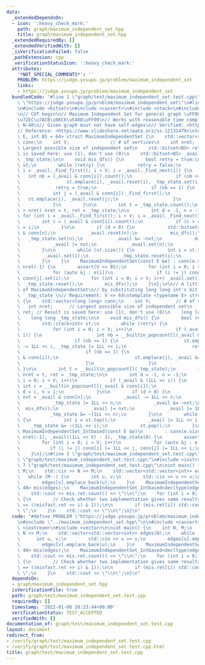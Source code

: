 ```yaml
---
data:
  _extendedDependsOn:
  - icon: ':heavy_check_mark:'
    path: graph/maximum_independent_set.hpp
    title: graph/maximum_independent_set.hpp
  _extendedRequiredBy: []
  _extendedVerifiedWith: []
  _isVerificationFailed: false
  _pathExtension: cpp
  _verificationStatusIcon: ':heavy_check_mark:'
  attributes:
    '*NOT_SPECIAL_COMMENTS*': ''
    PROBLEM: https://judge.yosupo.jp/problem/maximum_independent_set
    links:
    - https://judge.yosupo.jp/problem/maximum_independent_set
  bundledCode: "#line 1 \"graph/test/maximum_independent_set.test.cpp\"\n#define PROBLEM\
    \ \"https://judge.yosupo.jp/problem/maximum_independent_set\"\n#line 2 \"graph/maximum_independent_set.hpp\"\
    \n#include <bitset>\n#include <cassert>\n#include <stack>\n#include <vector>\n\
    \n// CUT begin\n// Maximum Independent Set for general graph \uFF08\u6700\u5927\
    \u72EC\u7ACB\u96C6\u5408\uFF09\n// Works with reasonable time complexity when\
    \ N~40\n// Given graph must not have self-edges\n// Verified: <https://judge.yosupo.jp/submission/1864>\n\
    // Reference: <https://www.slideshare.net/wata_orz/ss-12131479>\ntemplate <typename\
    \ E, int BS = 64> struct MaximumIndependentSet {\n    std::vector<std::bitset<BS>>\
    \ conn;\n    int V;               // # of vertices\n    int nret;            //\
    \ Largest possible size of independent set\n    std::bitset<BS> ret; // Result\
    \ is saved here: use (1), don't use (0)\n    std::bitset<BS> _avail;\n    std::bitset<BS>\
    \ _tmp_state;\n\n    void mis_dfs() {\n        bool retry = true;\n        std::stack<int>\
    \ st;\n        while (retry) {\n            retry = false;\n            for (int\
    \ i = _avail._Find_first(); i < V; i = _avail._Find_next(i)) {\n             \
    \   int nb = (_avail & conn[i]).count();\n                if (nb <= 1) {\n   \
    \                 st.emplace(i), _avail.reset(i), _tmp_state.set(i);\n       \
    \             retry = true;\n                    if (nb == 1) {\n            \
    \            int j = (_avail & conn[i])._Find_first();\n                     \
    \   st.emplace(j), _avail.reset(j);\n                    }\n                }\n\
    \            }\n        }\n\n        int t = _tmp_state.count();\n        if (t\
    \ > nret) nret = t, ret = _tmp_state;\n\n        int d = -1, n = -1;\n       \
    \ for (int i = _avail._Find_first(); i < V; i = _avail._Find_next(i)) {\n    \
    \        int c = (_avail & conn[i]).count();\n            if (c > d) d = c, n\
    \ = i;\n        }\n\n        if (d > 0) {\n            std::bitset<BS> nxt = _avail\
    \ & conn[n];\n            _avail.reset(n);\n            mis_dfs();\n         \
    \   _tmp_state.set(n);\n            _avail &= ~nxt;\n            mis_dfs();\n\
    \            _avail |= nxt;\n            _avail.set(n);\n            _tmp_state.reset(n);\n\
    \        }\n\n        while (st.size()) {\n            int i = st.top();\n   \
    \         _avail.set(i);\n            _tmp_state.reset(i);\n            st.pop();\n\
    \        }\n    }\n    MaximumIndependentSet(const E &e) : conn(e.size()), V(e.size()),\
    \ nret(-1) {\n        assert(V <= BS);\n        for (int i = 0; i < V; i++)\n\
    \            for (auto &j : e[i])\n                if (i != j) conn[i].set(j),\
    \ conn[j].set(i);\n        for (int i = 0; i < V; i++) _avail.set(i);\n      \
    \  _tmp_state.reset();\n        mis_dfs();\n    }\n};\n\n// A little fast implementation\
    \ of MaximumIndependentSet\n// by substituting long long int's bit for `ret` &\
    \ `_tmp_state`\n// Requirement: V <= 64\ntemplate <typename E> struct MaximumIndependentSet_Intbased\
    \ {\n    std::vector<long long> conn;\n    int V;         // # of vertices\n \
    \   int nret;      // Largest possible size of independent set\n    long long\
    \ ret; // Result is saved here: use (1), don't use (0)\n    long long _avail;\n\
    \    long long _tmp_state;\n\n    void mis_dfs() {\n        bool retry = true;\n\
    \        std::stack<int> st;\n        while (retry) {\n            retry = false;\n\
    \            for (int i = 0; i < V; i++)\n                if (_avail & (1LL <<\
    \ i)) {\n                    int nb = __builtin_popcountll(_avail & conn[i]);\n\
    \                    if (nb <= 1) {\n                        st.emplace(i), _avail\
    \ -= 1LL << i, _tmp_state |= 1LL << i;\n                        retry = true;\n\
    \                        if (nb == 1) {\n                            int j = __builtin_ctzll(_avail\
    \ & conn[i]);\n                            st.emplace(j), _avail &= ~(1LL << j);\n\
    \                        }\n                    }\n                }\n       \
    \ }\n\n        int t = __builtin_popcountll(_tmp_state);\n        if (t > nret)\
    \ nret = t, ret = _tmp_state;\n\n        int d = -1, n = -1;\n        for (int\
    \ i = 0; i < V; i++)\n            if (_avail & (1LL << i)) {\n               \
    \ int c = __builtin_popcountll(_avail & conn[i]);\n                if (c > d)\
    \ d = c, n = i;\n            }\n\n        if (d > 0) {\n            long long\
    \ nxt = _avail & conn[n];\n            _avail -= 1LL << n;\n            mis_dfs();\n\
    \            _tmp_state |= 1LL << n;\n            _avail &= ~nxt;\n          \
    \  mis_dfs();\n            _avail |= nxt;\n            _avail |= 1LL << n;\n \
    \           _tmp_state &= ~(1LL << n);\n        }\n\n        while (st.size())\
    \ {\n            int i = st.top();\n            _avail |= 1LL << i;\n        \
    \    _tmp_state &= ~(1LL << i);\n            st.pop();\n        }\n    }\n   \
    \ MaximumIndependentSet_Intbased(const E &e)\n        : conn(e.size()), V(e.size()),\
    \ nret(-1), _avail((1LL << V) - 1), _tmp_state(0) {\n        assert(V <= 63);\n\
    \        for (int i = 0; i < V; i++)\n            for (auto &j : e[i])\n     \
    \           if (i != j) conn[i] |= 1LL << j, conn[j] |= 1LL << i;\n        mis_dfs();\n\
    \    }\n};\n#line 3 \"graph/test/maximum_independent_set.test.cpp\"\n\n#line 5\
    \ \"graph/test/maximum_independent_set.test.cpp\"\n#include <iostream>\n#line\
    \ 7 \"graph/test/maximum_independent_set.test.cpp\"\n\nint main() {\n    int N,\
    \ M;\n    std::cin >> N >> M;\n    std::vector<std::vector<int>> edges(N);\n \
    \   while (M--) {\n        int u, v;\n        std::cin >> u >> v;\n        edges[u].emplace_back(v);\n\
    \        edges[v].emplace_back(u);\n    }\n    MaximumIndependentSet<decltype(edges),\
    \ 40> mis(edges);\n    MaximumIndependentSet_Intbased<decltype(edges)> misfast(edges);\n\
    \    std::cout << mis.ret.count() << \"\\n\";\n    for (int i = 0; i < N; i++)\
    \ {\n        // Check whether two implementation gives same results\n        assert(mis.ret[i]\
    \ == ((misfast.ret >> i) & 1));\n\n        if (mis.ret[i]) std::cout << i << \"\
    \ \";\n    }\n    std::cout << \"\\n\";\n}\n"
  code: "#define PROBLEM \"https://judge.yosupo.jp/problem/maximum_independent_set\"\
    \n#include \"../maximum_independent_set.hpp\"\n\n#include <cassert>\n#include\
    \ <iostream>\n#include <vector>\n\nint main() {\n    int N, M;\n    std::cin >>\
    \ N >> M;\n    std::vector<std::vector<int>> edges(N);\n    while (M--) {\n  \
    \      int u, v;\n        std::cin >> u >> v;\n        edges[u].emplace_back(v);\n\
    \        edges[v].emplace_back(u);\n    }\n    MaximumIndependentSet<decltype(edges),\
    \ 40> mis(edges);\n    MaximumIndependentSet_Intbased<decltype(edges)> misfast(edges);\n\
    \    std::cout << mis.ret.count() << \"\\n\";\n    for (int i = 0; i < N; i++)\
    \ {\n        // Check whether two implementation gives same results\n        assert(mis.ret[i]\
    \ == ((misfast.ret >> i) & 1));\n\n        if (mis.ret[i]) std::cout << i << \"\
    \ \";\n    }\n    std::cout << \"\\n\";\n}\n"
  dependsOn:
  - graph/maximum_independent_set.hpp
  isVerificationFile: true
  path: graph/test/maximum_independent_set.test.cpp
  requiredBy: []
  timestamp: '2022-01-08 20:23:44+09:00'
  verificationStatus: TEST_ACCEPTED
  verifiedWith: []
documentation_of: graph/test/maximum_independent_set.test.cpp
layout: document
redirect_from:
- /verify/graph/test/maximum_independent_set.test.cpp
- /verify/graph/test/maximum_independent_set.test.cpp.html
title: graph/test/maximum_independent_set.test.cpp
---
```

